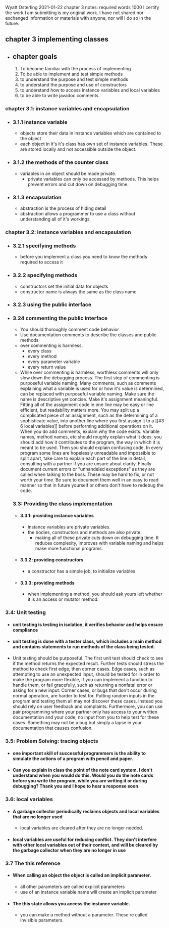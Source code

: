 Wyatt Osterling
2021-01-22
chapter 3 notes: required words 1000
I certify the work I am submitting is my original work. I have not shared nor exchanged information or materials with anyone, nor will I do so in the future.
## chapter 3 implementing classes
- ## chapter goals
	1. To become familiar with the process of implementing
	2. To be able to implement and test simple methods
	3. to understand the purpose and test simple methods
	4. to understand the purpose and use of constructors
	5. to understand how to access instance variables and local variables 
	6. to be able to write javadoc comments. 

### chapter 3.1: instance variables and encapsulation
- ### 3.1.1 instance variable
	- objects store their data in instance variables which are contained to the object
	- each object in it's it's class has own set of instance variables. These are stored locally and not accessible outside the object.
- ### 3.1.2 the methods of the counter class
	- variables in an object should be made private. 
		- private variables can only be accessed by methods. This helps prevent errors and cut down on debugging time. 
- ### 3.1.3 encapsulation
 	- abstraction is the process of hiding detail
 	- abstraction allows a programmer to use a class without understanding all of it's workings
 
 ### chapter 3.2: instance variables and encapsulation
- ### 3.2.1 specifying methods
	- before you implement a class you need to know the methods required to access it
-  ### 3.2.2 specifying methods
	-  constructors set the initial data for objects
	-  constructor name is always the same as the class name
-  ### 3.2.3 using the public interface
-  ### 3.24 commenting the public interface
	-  You should thoroughly comment code behavior
	-  Use documentation comments to describe the classes and public methods
	-  over commenting is harmless.
		-  every class
		- every method 
		- every parameter variable
		- every return value
	- While over commenting is harmless, worthless comments will only slow down the debugging process. The first step of commenting is purposeful variable naming. Many comments, such as comments explaining what a variable is used for or how it's value is determined, can be replaced with purposeful variable naming. Make sure the name is descriptive yet concise. Make it's assignment meaningful. Fitting all of the assignment code in one line may be easy or line efficient, but readability matters more. You may split up a complicated piece of an assignment, such as the determining of a sophisticate value, into another line where you first assign it to a [[#3 6 local variables]] before performing additional operations on it. When you do add comments, explain why the code exists. Variable names, method names, etc should roughly explain what it does, you should add how it contributes to the program, the way in which it is meant to be used. Then you should explain confusing code. In every program some lines are hopelessly unreadable and impossible to split apart, take care to explain each part of the line in detail, consulting with a partner if you are unsure about clarity. Finally document current errors or "unhandeled exceptions" as they are called when talking to the boss. These may be hard to fix, or not worth your time. Be sure to document them well in an easy to read manner so that in future yourself or others don't have to redebug the code. 
	### 3.3: Providing the class implementation
	- #### 3.3.1: providing instance variables
		-  instance variables are private variables. 
		- the bodies, constructors and methods are also private.
			- making all of these private cuts down on debugging time. It reduces complexity, improves with variable naming and helps make more functional programs. 
	- #### 3.3.2: providing constructors
		- a constructor has a simple job, to initialize variables
	- #### 3.3.3: providing methods
		-  when implementing a method, you should ask yours left whether it is an access or mutator method. 
### 3.4: Unit testing
- #### unit testing is testing in isolation, it verifies behavior and helps ensure compliance
- #### unit testing is done with a tester class, which includes a main method and contains statements to run methods of the class being tested. 
- Unit testing should be purposeful. The first unit test should check to see if the method returns the expected result. Further tests should stress the method to check first edge, then corner cases. Edge cases, such as attempting to use an unexpected input, should be tested for in order to make the program more flexible, if you can implement a function to handle them, or fail gracefully, such as returning a nonfatal error or asking for a new input. Corner cases, or bugs that don't occur during normal operation, are harder to test for. Putting random inputs in the program and testing them all may not discover these cases. Instead you should rely on user feedback and complaints. Furthermore, you can use pair programming where your partner only has access to your written documentation and your code, no input from you to help test for these cases. Something may not be a bug but simply a lapse in your documentation that causes confusion.
### 3.5: Problem Solving: tracing objects
- #### one important skill of successful programmers is the ability to simulate the actions of a program with pencil and paper. 
- #### Can you explain in class the point of the note card system. I don't understand when you would do this. Would you do the note cards before you write the program, while you are writing it or during debugging? Thank you and I hope to hear a response soon.
### 3.6: local variables
- #### A garbage collector periodically reclaims objects and local variables that are no longer used
	- local variables are cleared after they are no longer needed. 
- #### local variables are useful for reducing conflict. They don't interfere with other local variables out of their context, and will be cleared by the garbage collector when they are no longer in use
### 3.7  The this reference 
- #### When calling an object the object is called an implicit parameter. 
	- all other parameters are called explicit parameters
	- use of an instance variable name will create an implicit parameter
- #### The this state allows you  access the instance variable. 
	- you can make a method without a parameter. These re called invisible parameters. 